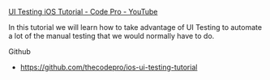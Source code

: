 [UI Testing iOS Tutorial - Code Pro - YouTube](https://youtu.be/rmKbsQ41wVY?si=rwW_DuvrzY8lrAE4)

In this tutorial we will learn how to take advantage of UI Testing to automate a lot of the manual testing that we would normally have to do.

Github

* https://github.com/thecodepro/ios-ui-testing-tutorial
